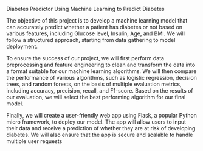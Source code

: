 Diabetes Predictor
Using Machine Learning to Predict Diabetes

The objective of this project is to develop a machine learning model that can accurately predict whether a patient has diabetes or not based on various features, including Glucose level, Insulin, Age, and BMI. We will follow a structured approach, starting from data gathering to model deployment.

To ensure the success of our project, we will first perform data preprocessing and feature engineering to clean and transform the data into a format suitable for our machine learning algorithms. We will then compare the performance of various algorithms, such as logistic regression, decision trees, and random forests, on the basis of multiple evaluation metrics, including accuracy, precision, recall, and F1-score. Based on the results of our evaluation, we will select the best performing algorithm for our final model.

Finally, we will create a user-friendly web app using Flask, a popular Python micro framework, to deploy our model. The app will allow users to input their data and receive a prediction of whether they are at risk of developing diabetes. We will also ensure that the app is secure and scalable to handle multiple user requests
